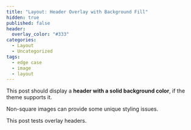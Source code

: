 ```yaml
---
title: "Layout: Header Overlay with Background Fill"
hidden: true
published: false
header:
  overlay_color: "#333"
categories:
  - Layout
  - Uncategorized
tags:
  - edge case
  - image
  - layout
---
```


This post should display a **header with a solid background color**, if the theme supports it.

Non-square images can provide some unique styling issues.

This post tests overlay headers.